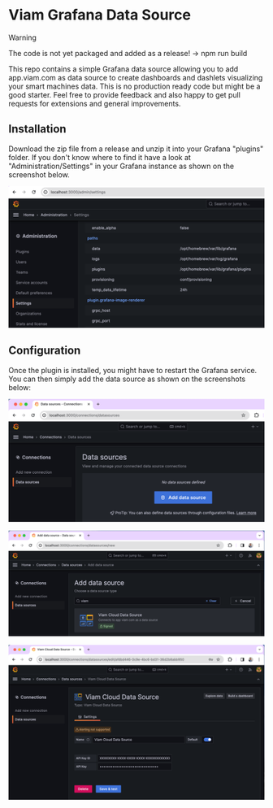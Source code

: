 # Viam Grafana Data Source

>[!WARNING]  
>The code is not yet packaged and added as a release! -> npm run build

This repo contains a simple Grafana data source allowing you to add app.viam.com as data source to create dashboards and dashlets visualizing your smart machines data. This is no production ready code but might be a good starter. Feel free to provide feedback and also happy to get pull requests for extensions and general improvements.

## Installation

Download the zip file from a release and unzip it into your Grafana "plugins" folder. If you don't know where to find it have a look at "Administration/Settings" in your Grafana instance as shown on the screenshot below.

![Grafana Settings](media/settings-pluginpath.png)

## Configuration

Once the plugin is installed, you might have to restart the Grafana service. You can then simply add the data source as shown on the screenshots below:

![Configuration 1](media/add-data-source-1.png)

![Configuration 2](media/add-data-source-2.png)

![Configuration 3](media/add-data-source-3.png)
